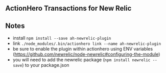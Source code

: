 ## ActionHero Transactions for New Relic

## Notes
- install `npm install --save ah-newrelic-plugin`
- link `./node_modules/.bin/actionhero link --name ah-newrelic-plugin`
- be sure to enable the plugin within actionhero using ENV variables (https://github.com/newrelic/node-newrelic#configuring-the-module)
- you will need to add the newrelic package (`npm install newrelic --save`) to your package.json
